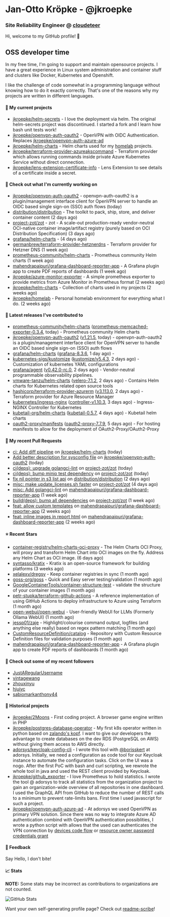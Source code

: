 # Jan-Otto Kröpke - @jkroepke
### Site Reliability Engineer @ [cloudeteer](https://cloudeteer.de/)

Hi, welcome to my GitHub profile! 👋

## OSS developer time
In my free time, I'm going to support and maintain opensource projects. I have a great experience in Linux system administration and container stuff and clusters like Docker, Kubernetes and Openshift.

I like the challenge of code somewhat in a programming language without knowing how to do it exactly correctly. That's one of the reasons why my projects are written in different languages.

#### 🌱 My current projects
- [jkroepke/helm-secrets](https://github.com/jkroepke/helm-secrets) - I love the deployment via helm. The original helm-secrets project was discontinued. I started a fork and I learn how bash unit tests work!
- [jkroepke/openvpn-auth-oauth2](https://github.com/jkroepke/openvpn-auth-oauth2) - OpenVPN with OIDC Authentication. Replaces  [jkroepke/openvpn-auth-azure-ad](https://github.com/jkroepke/openvpn-auth-azure-ad) 
- [jkroepke/helm-charts](https://github.com/jkroepke/helm-charts) - Helm charts used for my [homelab](https://github.com/jkroepke/homelab) projects.
- [jkroepke/terraform-provider-azureakscommand](https://github.com/jkroepke/terraform-provider-azureakscommand) - Terraform provider which allows running commands inside private Azure Kubernetes Service without direct connection.
- [jkroepke/lens-extension-certificate-info](https://github.com/jkroepke/lens-extension-certificate-info) - Lens Extension to see details of a certificate inside a secret.

#### 👷 Check out what I'm currently working on

- [jkroepke/openvpn-auth-oauth2](https://github.com/jkroepke/openvpn-auth-oauth2) - openvpn-auth-oauth2 is a plugin/management interface client for OpenVPN server to handle an OIDC based single sign-on (SSO) auth flows (today)
- [distribution/distribution](https://github.com/distribution/distribution) - The toolkit to pack, ship, store, and deliver container content (2 days ago)
- [project-zot/zot](https://github.com/project-zot/zot) - zot - A scale-out production-ready vendor-neutral OCI-native container image/artifact registry (purely based on OCI Distribution Specification) (3 days ago)
- [grafana/helm-charts](https://github.com/grafana/helm-charts) -  (4 days ago)
- [germanbrew/terraform-provider-hetznerdns](https://github.com/germanbrew/terraform-provider-hetznerdns) - Terraform provider for Hetzner DNS (1 week ago)
- [prometheus-community/helm-charts](https://github.com/prometheus-community/helm-charts) - Prometheus community Helm charts (1 week ago)
- [mahendrapaipuri/grafana-dashboard-reporter-app](https://github.com/mahendrapaipuri/grafana-dashboard-reporter-app) - A Grafana plugin app to create PDF reports of dashboards (1 week ago)
- [jkroepke/azure-monitor-exporter](https://github.com/jkroepke/azure-monitor-exporter) - A simple prometheus exporter to provide metrics from Azure Monitor in Prometheus format (2 weeks ago)
- [jkroepke/helm-charts](https://github.com/jkroepke/helm-charts) - Collection of charts used in my projects (2 weeks ago)
- [jkroepke/homelab](https://github.com/jkroepke/homelab) - Personal homelab environment for everything what I do. (2 weeks ago)

#### 🔭 Latest releases I've contributed to

- [prometheus-community/helm-charts](https://github.com/prometheus-community/helm-charts) ([prometheus-memcached-exporter-0.3.4](https://github.com/prometheus-community/helm-charts/releases/tag/prometheus-memcached-exporter-0.3.4), today) - Prometheus community Helm charts
- [jkroepke/openvpn-auth-oauth2](https://github.com/jkroepke/openvpn-auth-oauth2) ([v1.21.5](https://github.com/jkroepke/openvpn-auth-oauth2/releases/tag/v1.21.5), today) - openvpn-auth-oauth2 is a plugin/management interface client for OpenVPN server to handle an OIDC based single sign-on (SSO) auth flows
- [grafana/helm-charts](https://github.com/grafana/helm-charts) ([grafana-8.3.6](https://github.com/grafana/helm-charts/releases/tag/grafana-8.3.6), 1 day ago) - 
- [kubernetes-sigs/kustomize](https://github.com/kubernetes-sigs/kustomize) ([kustomize/v5.4.3](https://github.com/kubernetes-sigs/kustomize/releases/tag/kustomize/v5.4.3), 2 days ago) - Customization of kubernetes YAML configurations
- [grafana/agent](https://github.com/grafana/agent) ([v0.42.0-rc.0](https://github.com/grafana/agent/releases/tag/v0.42.0-rc.0), 2 days ago) - Vendor-neutral programmable observability pipelines.
- [vmware-tanzu/helm-charts](https://github.com/vmware-tanzu/helm-charts) ([velero-7.1.2](https://github.com/vmware-tanzu/helm-charts/releases/tag/velero-7.1.2), 2 days ago) - Contains Helm charts for Kubernetes related open source tools
- [hashicorp/terraform-provider-azurerm](https://github.com/hashicorp/terraform-provider-azurerm) ([v3.113.0](https://github.com/hashicorp/terraform-provider-azurerm/releases/tag/v3.113.0), 2 days ago) - Terraform provider for Azure Resource Manager
- [kubernetes/ingress-nginx](https://github.com/kubernetes/ingress-nginx) ([controller-v1.10.3](https://github.com/kubernetes/ingress-nginx/releases/tag/controller-v1.10.3), 3 days ago) - Ingress-NGINX Controller for Kubernetes
- [kubetail-org/helm-charts](https://github.com/kubetail-org/helm-charts) ([kubetail-0.5.7](https://github.com/kubetail-org/helm-charts/releases/tag/kubetail-0.5.7), 4 days ago) - Kubetail helm charts
- [oauth2-proxy/manifests](https://github.com/oauth2-proxy/manifests) ([oauth2-proxy-7.7.9](https://github.com/oauth2-proxy/manifests/releases/tag/oauth2-proxy-7.7.9), 5 days ago) - For hosting manifests to allow for the deployment of OAuth2-Proxy/OAuth2-Proxy

#### 🔨 My recent Pull Requests

- [ci: Add diff pipeline](https://github.com/jkroepke/helm-charts/pull/59) on [jkroepke/helm-charts](https://github.com/jkroepke/helm-charts) (today)
- [Add better description for sysconfig file](https://github.com/jkroepke/openvpn-auth-oauth2/pull/285) on [jkroepke/openvpn-auth-oauth2](https://github.com/jkroepke/openvpn-auth-oauth2) (today)
- [ci(deps): upgrade golangci-lint](https://github.com/project-zot/zot/pull/2556) on [project-zot/zot](https://github.com/project-zot/zot) (today)
- [ci(deps): bump minio test dependency](https://github.com/project-zot/zot/pull/2555) on [project-zot/zot](https://github.com/project-zot/zot) (today)
- [fix nil pointer in s3 list api](https://github.com/distribution/distribution/pull/4412) on [distribution/distribution](https://github.com/distribution/distribution) (2 days ago)
- [misc: make update_licenses.sh faster](https://github.com/project-zot/zot/pull/2553) on [project-zot/zot](https://github.com/project-zot/zot) (4 days ago)
- [misc: Add golangci-lint](https://github.com/mahendrapaipuri/grafana-dashboard-reporter-app/pull/57) on [mahendrapaipuri/grafana-dashboard-reporter-app](https://github.com/mahendrapaipuri/grafana-dashboard-reporter-app) (1 week ago)
- [build(deps): bump all dependencies](https://github.com/project-zot/zot/pull/2532) on [project-zot/zot](https://github.com/project-zot/zot) (1 week ago)
- [feat: allow custom templates](https://github.com/mahendrapaipuri/grafana-dashboard-reporter-app/pull/54) on [mahendrapaipuri/grafana-dashboard-reporter-app](https://github.com/mahendrapaipuri/grafana-dashboard-reporter-app) (2 weeks ago)
- [feat: inline images in report html](https://github.com/mahendrapaipuri/grafana-dashboard-reporter-app/pull/53) on [mahendrapaipuri/grafana-dashboard-reporter-app](https://github.com/mahendrapaipuri/grafana-dashboard-reporter-app) (2 weeks ago)

#### ⭐ Recent Stars

- [container-registry/helm-charts-oci-proxy](https://github.com/container-registry/helm-charts-oci-proxy) - The Helm Charts OCI Proxy, will proxy and transform Helm Chart into OCI images on the fly. Address any Helm Chart as OCI image.  (6 days ago)
- [syntasso/kratix](https://github.com/syntasso/kratix) - Kratix is an open-source framework for building platforms (3 weeks ago)
- [xelalexv/dregsy](https://github.com/xelalexv/dregsy) - Keep container registries in sync (1 month ago)
- [goss-org/goss](https://github.com/goss-org/goss) - Quick and Easy server testing/validation (1 month ago)
- [GoogleContainerTools/container-structure-test](https://github.com/GoogleContainerTools/container-structure-test) - validate the structure of your container images (1 month ago)
- [petr-stupka/terraform-github-actions](https://github.com/petr-stupka/terraform-github-actions) - A reference implementation of using GitHub Actions to deploy infrastructure to Azure using Terraform (1 month ago)
- [open-webui/open-webui](https://github.com/open-webui/open-webui) - User-friendly WebUI for LLMs (Formerly Ollama WebUI) (1 month ago)
- [jessp01/zaje](https://github.com/jessp01/zaje) - Highlight/colourise command output, logfiles (and anything else really) based on regex pattern matching (1 month ago)
- [CustomResourceDefinition/catalog](https://github.com/CustomResourceDefinition/catalog) - Repository with Custom Resource Definition files for validation purposes (1 month ago)
- [mahendrapaipuri/grafana-dashboard-reporter-app](https://github.com/mahendrapaipuri/grafana-dashboard-reporter-app) - A Grafana plugin app to create PDF reports of dashboards (1 month ago)

#### 👯 Check out some of my recent followers

- [JustARegularUsername](https://github.com/JustARegularUsername)
- [vintagewang](https://github.com/vintagewang)
- [zhouxinyu](https://github.com/zhouxinyu)
- [hjuivc](https://github.com/hjuivc)
- [sabiomarkanthony44](https://github.com/sabiomarkanthony44)

#### 📜 Historical projects
- [jkroepke/2Moons](https://github.com/jkroepke/2Moons) - First coding project. A browser game engine written in PHP
- [jkroepke/postgres-database-operator](https://github.com/jkroepke/postgres-database-operator) - My first k8s operator written in python based on [zalando's kopf](https://github.com/zalando-incubator/kopf). I want to give our developers the advantage to create databases on the dev RDS (PostgreSQL on AWS) without giving them access to AWS directly.
- [adorsys/keycloak-config-cli](https://github.com/adorsys/keycloak-config-cli) - I wrote this tool with [@borisskert](https://github.com/borisskert) at adorsys. Initially, we need a configuration as code tool for our Keycloak instance to automate the configuration tasks. Click on the UI was a nogo. After the first PoC with bash and curl scripting, we rewrote the whole tool in java and used the REST client provided by Keycloak.
- [jkroepke/github_exporter](https://github.com/jkroepke/github_exporter) - I love Prometheus to hold statistics. I wrote the tool @ adorsys to track all statistics from the organization project to gain an organization-wide overview of all repositories in one dashboard. I used the GraphQL API from GitHub to reduce the number of REST calls to a minimum to prevent rate-limits bans. First time I used javascript for such a project.
- [jkroepke/openvpn-auth-azure-ad](https://github.com/jkroepke/openvpn-auth-azure-ad) - At adorsys we used OpenVPN as primary VPN solution. Since there was no way to integrate Azure AD authentication combind with OpenVPN authentication possiblities, I wrote a python script with allows that the used can authenticates the VPN connection by [devices code flow](https://docs.microsoft.com/en-us/azure/active-directory/develop/v2-oauth2-device-code) or [resource owner password credentials grant](https://docs.microsoft.com/en-us/azure/active-directory/develop/v2-oauth-ropc)

#### 💬 Feedback

Say Hello, I don't bite!

#### 📈 Stats

**NOTE:** Some stats may be incorrect as contributions to organizations
are not counted.

![GitHub Stats](https://github-readme-stats.vercel.app/api?username=jkroepke&count_private=false&theme=tokyonight&show_icons=true)

Want your own self-generating profile page? Check out [readme-scribe](https://github.com/muesli/readme-scribe)!

